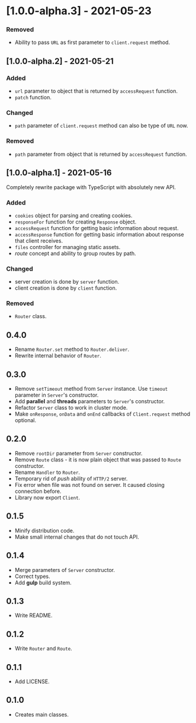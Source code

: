 # [1.0.0-alpha.3] - 2021-05-23

### Removed

- Ability to pass `URL` as first parameter to `client.request` method.

## [1.0.0-alpha.2] - 2021-05-21

### Added

- `url` parameter to object that is returned by `accessRequest` function.
- `patch` function.

### Changed

- `path` parameter of `client.request` method can also be type of `URL` now.

### Removed

- `path` parameter from object that is returned by `accessRequest` function.

## [1.0.0-alpha.1] - 2021-05-16

Completely rewrite package with TypeScript with absolutely new API.

### Added

- `cookies` object for parsing and creating cookies.
- `responseFor` function for creating `Response` object.
- `accessRequest` function for getting basic information about request.
- `accessResponse` function for getting basic information about response that client receives.
- `files` controller for managing static assets.
- _route_ concept and ability to group routes by path.

### Changed

- server creation is done by `server` function.
- client creation is done by `client` function.

### Removed

- `Router` class.

## 0.4.0

- Rename `Router.set` method to `Router.deliver`.
- Rewrite internal behavior of `Router`.

## 0.3.0

- Remove `setTimeout` method from `Server` instance. Use `timeout` parameter in `Server`'s constructor.
- Add **parallel** and **threads** parameters to `Server`'s constructor.
- Refactor `Server` class to work in cluster mode.
- Make `onResponse`, `onData` and `onEnd` callbacks of `Client.request` method optional.

## 0.2.0

- Remove `rootDir` parameter from `Server` constructor.
- Remove `Route` class - it is now plain object that was passed to `Route` constructor.
- Rename `Handler` to `Router`.
- Temporary rid of _push_ ability of `HTTP/2` server.
- Fix error when file was not found on server. It caused closing connection before.
- Library now export `Client`.

## 0.1.5

- Minify distribution code.
- Make small internal changes that do not touch API.

## 0.1.4

- Merge parameters of `Server` constructor.
- Correct types.
- Add **gulp** build system.

## 0.1.3

- Write README.

## 0.1.2

- Write `Router` and `Route`.

## 0.1.1

- Add LICENSE.

## 0.1.0

- Creates main classes.
